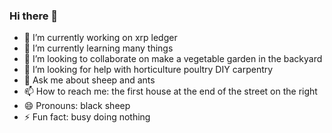 ### Hi there 👋


- 🔭 I’m currently working on xrp ledger
- 🌱 I’m currently learning many things
- 👯 I’m looking to collaborate on make a vegetable garden in the backyard
- 🤔 I’m looking for help with horticulture poultry DIY carpentry 
- 💬 Ask me about sheep and ants
- 📫 How to reach me: the first house at the end of the street on the right
- 😄 Pronouns: black sheep
- ⚡ Fun fact: busy doing nothing

